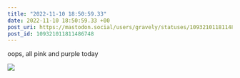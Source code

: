 ```yaml
---
title: "2022-11-10 18:50:59.33"
date: 2022-11-10 18:50:59.33 +00
post_uri: https://mastodon.social/users/gravely/statuses/109321011811486748
post_id: 109321011811486748
---
```

oops, all pink and purple today


![](/images/109321011703956842.jpg)

